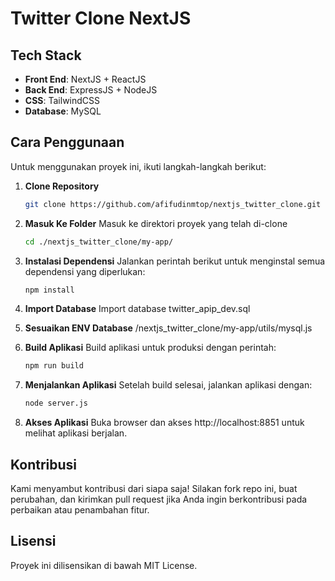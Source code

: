 # Twitter Clone NextJS

## Tech Stack

- **Front End**: NextJS + ReactJS
- **Back End**: ExpressJS + NodeJS
- **CSS**: TailwindCSS
- **Database**: MySQL

## Cara Penggunaan

Untuk menggunakan proyek ini, ikuti langkah-langkah berikut:

1. **Clone Repository**

   ```bash
   git clone https://github.com/afifudinmtop/nextjs_twitter_clone.git
   ```

2. **Masuk Ke Folder**
   Masuk ke direktori proyek yang telah di-clone

   ```bash
   cd ./nextjs_twitter_clone/my-app/
   ```

3. **Instalasi Dependensi**
   Jalankan perintah berikut untuk menginstal semua dependensi yang diperlukan:

   ```bash
   npm install
   ```

4. **Import Database**
   Import database twitter_apip_dev.sql

5. **Sesuaikan ENV Database**
   /nextjs_twitter_clone/my-app/utils/mysql.js

6. **Build Aplikasi**
   Build aplikasi untuk produksi dengan perintah:

   ```bash
   npm run build
   ```

7. **Menjalankan Aplikasi**
   Setelah build selesai, jalankan aplikasi dengan:

   ```bash
   node server.js
   ```

8. **Akses Aplikasi**
   Buka browser dan akses http://localhost:8851 untuk melihat aplikasi berjalan.

## Kontribusi

Kami menyambut kontribusi dari siapa saja! Silakan fork repo ini, buat perubahan, dan kirimkan pull request jika Anda ingin berkontribusi pada perbaikan atau penambahan fitur.

## Lisensi

Proyek ini dilisensikan di bawah MIT License.
